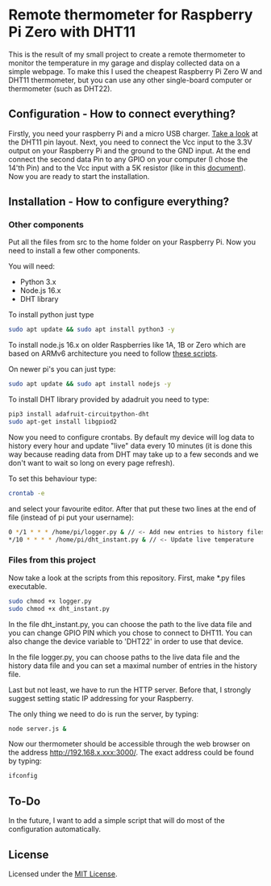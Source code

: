 # Remote thermometer for Raspberry Pi Zero with DHT11

This is the result of my small project to create a remote thermometer to monitor the temperature in my garage and display collected data on a simple webpage. To make this I used the cheapest Raspberry Pi Zero W and DHT11 thermometer, but you can use any other single-board computer or thermometer (such as DHT22).

## Configuration - How to connect everything?

Firstly, you need your raspberry Pi and a micro USB charger. [Take a look](https://components101.com/sensors/dht11-temperature-sensor) at the DHT11 pin layout. Next, you need to connect the Vcc input to the 3.3V output on your Raspberry Pi and the ground to the GND input. At the end connect the second data Pin to any GPIO on your computer (I chose the 14'th Pin) and to the Vcc input with a 5K resistor (like in this [document](https://www.mouser.com/datasheet/2/758/DHT11-Technical-Data-Sheet-Translated-Version-1143054.pdf)). Now you are ready to start the installation.

## Installation - How to configure everything?

### Other components

Put all the files from src to the home folder on your Raspberry Pi. Now you need to install a few other components.

You will need:

- Python 3.x
- Node.js 16.x
- DHT library

To install python just type

```bash
sudo apt update && sudo apt install python3 -y
```

To install node.js 16.x on older Raspberries like 1A, 1B or Zero which are based on ARMv6 architecture you need to follow [these scripts](https://github.com/sdesalas/node-pi-zero).

On newer pi's you can just type:

```bash
sudo apt update && sudo apt install nodejs -y
```

To install DHT library provided by adadruit you need to type:

```bash
pip3 install adafruit-circuitpython-dht
sudo apt-get install libgpiod2
```

Now you need to configure crontabs. By default my device will log data to history every hour and update "live" data every 10 minutes (it is done this way because reading data from DHT may take up to a few seconds and we don't want to wait so long on every page refresh).

To set this behaviour type:

```bash
crontab -e 
```

and select your favourite editor. After that put these two lines at the end of file  (instead of pi put your username):

```bash
0 */1 * * * /home/pi/logger.py & // <- Add new entries to history files every hour
*/10 * * * * /home/pi/dht_instant.py & // <- Update live temperature
```

### Files from this project

Now take a look at the scripts from this repository. First, make *.py files executable.

```bash
sudo chmod +x logger.py
sudo chmod +x dht_instant.py
```

In the file dht_instant.py, you can choose the path to the live data file and you can change GPIO PIN which you chose to connect to DHT11. You can also change the device variable to 'DHT22' in order to use that device.

In the file logger.py, you can choose paths to the live data file and the history data file and you can set a maximal number of entries in the history file.

Last but not least, we have to run the HTTP server. Before that, I strongly suggest setting static IP addressing for your Raspberry.

The only thing we need to do is run the server, by typing:

```bash
node server.js &
```

Now our thermometer should be accessible through the web browser on the address http://192.168.x.xxx:3000/.
The exact address could be found by typing:

```bash
ifconfig
```

## To-Do

In the future, I want to add a simple script that will do most of the configuration automatically.

## License

Licensed under the [MIT License](./LICENSE).
